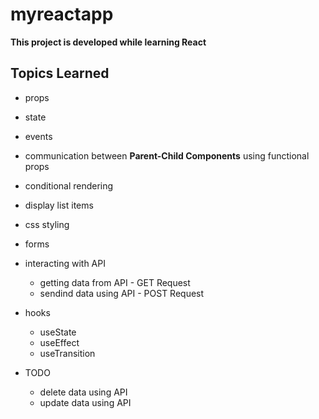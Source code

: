 # myreactapp

**This project is developed while learning React**

## Topics Learned

- props
- state
- events
- communication between **Parent-Child Components** using functional props
- conditional rendering
- display list items
- css styling
- forms
- interacting with API
  - getting data from API - GET Request
  - sendind data using API - POST Request
- hooks
  - useState
  - useEffect
  - useTransition

- TODO
  - delete data using API
  - update data using API
